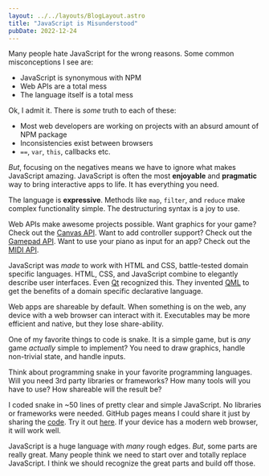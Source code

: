 ```yaml
---
layout: ../../layouts/BlogLayout.astro
title: "JavaScript is Misunderstood"
pubDate: 2022-12-24
---
```


Many people hate JavaScript for the wrong reasons. Some common misconceptions I see are:
- JavaScript is synonymous with NPM
-  Web APIs are a total mess
- The language itself is a total mess

Ok, I admit it. There is *some* truth to each of these:
- Most web developers are working on projects with an absurd amount of NPM package
- Inconsistencies exist between browsers 
- `==`, `var`, `this`, callbacks etc.

*But*, focusing on the negatives means we have to ignore what makes JavaScript amazing. JavaScript is often the most **enjoyable** and **pragmatic** way to bring interactive apps to life. It has everything you need.

The language is **expressive**.  Methods like `map`, `filter`, and `reduce` make complex functionality simple. The destructuring syntax is a joy to use.

Web APIs make awesome projects possible. Want graphics for your game? Check out the [Canvas API](https://developer.mozilla.org/en-US/docs/Web/API/Canvas_API).  Want to add controller support? Check out the [Gamepad API](https://developer.mozilla.org/en-US/docs/Web/API/Gamepad_API). Want to use your piano as input for an app? Check out the [MIDI API](https://developer.mozilla.org/en-US/docs/Web/API/Web_MIDI_API).

JavaScript was *made* to work with HTML and CSS, battle-tested domain specific languages.  HTML, CSS, and JavaScript combine to elegantly describe user interfaces. Even [Qt](https://www.qt.io/) recognized this. They invented [QML](https://doc.qt.io/qt-6/qtqml-index.html) to get the benefits of a domain specific declarative language.

Web apps are shareable by default. When something is on the web, any device with a web browser can interact with it. Executables may be more efficient and native, but they lose share-ability.

One of my favorite things to code is snake. It is a simple game, but is *any* game *actually* simple to implement? You need to draw graphics, handle non-trivial state, and handle inputs. 

Think about programming snake in your favorite programming languages. Will you need 3rd party libraries or frameworks? How many tools will you have to use? How shareable will the result be?

I coded snake in  ~50 lines of pretty clear and simple JavaScript. No libraries or frameworks were needed. GitHub pages means I could share it just by sharing the [code](https://github.com/onsclom/html5-snake).  Try it out [here](https://onsclom.net/html5-snake/). If your device has a modern web browser, it will work well.

JavaScript is a huge language with *many* rough edges. *But*, some parts are really great. Many people think we need to start over and totally replace JavaScript. I think we should recognize the great parts and build off those.
